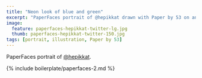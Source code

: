 ```yaml
---
title: "Neon look of blue and green"
excerpt: "PaperFaces portrait of @hepikkat drawn with Paper by 53 on an iPad."
image: 
  feature: paperfaces-hepikkat-twitter-lg.jpg
  thumb: paperfaces-hepikkat-twitter-150.jpg
tags: [portrait, illustration, Paper by 53]
---
```


PaperFaces portrait of [@hepikkat](http://twitter.com/hepikkat).

{% include boilerplate/paperfaces-2.md %}